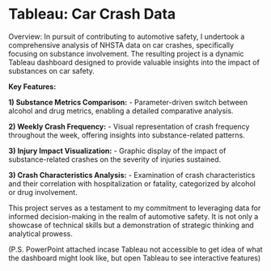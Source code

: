 # Tableau: Car Crash Data

Overview: In pursuit of contributing to automotive safety, I undertook a comprehensive analysis of NHSTA data on car crashes, specifically focusing on substance involvement. The resulting project is a dynamic Tableau dashboard designed to provide valuable insights into the impact of substances on car safety.

**Key Features:**

  **1) Substance Metrics Comparison:**
       - Parameter-driven switch between alcohol and drug metrics, enabling a detailed comparative analysis.

  **2) Weekly Crash Frequency:**
       - Visual representation of crash frequency throughout the week, offering insights into substance-related patterns.

  **3) Injury Impact Visualization:**
       - Graphic display of the impact of substance-related crashes on the severity of injuries sustained.

  **3) Crash Characteristics Analysis:**
       - Examination of crash characteristics and their correlation with hospitalization or fatality, categorized by alcohol or drug involvement.

This project serves as a testament to my commitment to leveraging data for informed decision-making in the realm of automotive safety. It is not only a showcase of technical skills but a demonstration of strategic thinking and analytical prowess.

(P.S. PowerPoint attached incase Tableau not accessible to get idea of what the dashboard might look like, but open Tableau to see interactive features)
